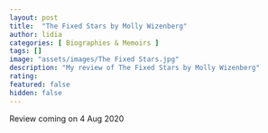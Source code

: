 ```yaml
---
layout: post
title:  "The Fixed Stars by Molly Wizenberg"
author: lidia
categories: [ Biographies & Memoirs ]
tags: []
image: "assets/images/The Fixed Stars.jpg"
description: "My review of The Fixed Stars by Molly Wizenberg"
rating: 
featured: false
hidden: false
---
```


Review coming on 4 Aug 2020